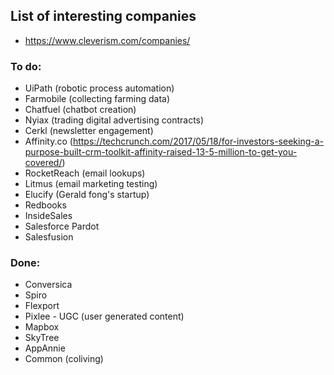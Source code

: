 ## List of interesting companies

* https://www.cleverism.com/companies/

### To do:
* UiPath (robotic process automation)
* Farmobile (collecting farming data)
* Chatfuel (chatbot creation)
* Nyiax (trading digital advertising contracts)
* Cerkl (newsletter engagement)
* Affinity.co (https://techcrunch.com/2017/05/18/for-investors-seeking-a-purpose-built-crm-toolkit-affinity-raised-13-5-million-to-get-you-covered/)
* RocketReach (email lookups)
* Litmus (email marketing testing)
* Elucify (Gerald fong's startup)
* Redbooks
* InsideSales
* Salesforce Pardot
* Salesfusion

### Done:
* Conversica
* Spiro
* Flexport
* Pixlee - UGC (user generated content)
* Mapbox
* SkyTree
* AppAnnie
* Common (coliving)
